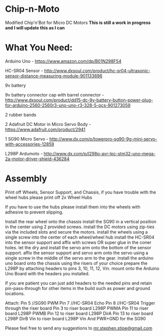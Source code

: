 # Chip-n-Moto
Modified Chip'n'Bot for Micro DC Motors
**This is still a work in progress and I will update this as I can**

# What You Need:
Arduino Uno - https://www.amazon.com/dp/B01N298F54

HC-SR04 Sensor - http://www.dxsoul.com/product/hc-sr04-ultrasonic-sensor-distance-measuring-module-901133696

9v battery

9v battery connector cap with barrel connector - http://www.dxsoul.com/product/dd15-dc-9v-battery-button-power-plug-for-arduino-2560-2560r3-uno-uno-r3-328-5-pcs-901273059

2 rubber bands

2 Adafruit DC Motor in Micro Servo Body - https://www.adafruit.com/product/2941

1 SG90 Micro Servo - http://www.dx.com/p/towerpro-sg90-9g-mini-servo-with-accessories-12859

L298P Ardumoto - http://www.dx.com/p/l298p-avr-lpc-stm32-uno-mega-2a-motor-driver-shield-436284

# Assembly
Print off Wheels, Sensor Support, and Chassis, if you have trouble with the wheel hubs please print off 2x Wheel Hubs

If you have to use the hubs please install them into the wheels with adhesive to prevent slipping.

Install the rear wheel onto the chassis
install the SG90 in a vertical position in the center using 2 provided screws.
install the DC motors using zip-ties via the included slots and secure the motors.
install the wheels using a single screw into the center of each wheel/wheel hub
install the HC-SR04 into the sensor support and affix with screws OR super glue in the coner holes.
let the dry and install the servo arm onto the bottom of the sensor support.
affix the sensor support and servo arm onto the servo using a single screw in the middle of the servo arm to the gear.
install the arduino uno board onto the chassis using the risers of your choice
prepare the L298P by attaching headers to pins 3, 10, 11, 12, Vin.  mount onto the Arduino Uno Board with the headers you installed.

If you are patient you can just add headers to the needed pins and retain pin-pass-through for other items in the build such as power and ground locations.

Attach:
Pin 5 //SG90 PWM
Pin 7 //HC-SR04 Echo
Pin 8 //HC-SR04 Trigger through the riser board
Pin 3 to riser board L298P PWMA
Pin 11 to riser board L298P PWMB
Pin 12 to riser board L298P DirA
Pin 13 to riser board L298P DirB
Vin to riser board L298P Vin
And PWR+GND for the SG90

Please feel free to send any suggestions to mr.stephen.stipe@gmail.com
